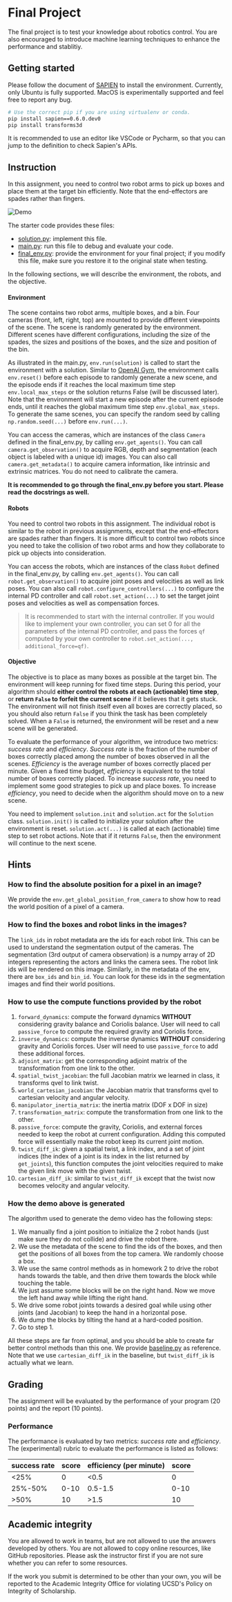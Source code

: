 # Final Project
The final project is to test your knowledge about robotics control. You are also encouraged to introduce machine learning techniques to enhance the performance and stablitiy.

## Getting started
Please follow the document of [SAPIEN](https://sapien.ucsd.edu/) to install the environment. Currently, only Ubuntu is fully supported. MacOS is experimentally supported and feel free to report any bug.
```bash
# Use the correct pip if you are using virtualenv or conda.
pip install sapien==0.6.0.dev0
pip install transforms3d
```
It is recommended to use an editor like VSCode or Pycharm, so that you can jump to the definition to check Sapien's APIs.

## Instruction
In this assignment, you need to control two robot arms to pick up boxes and place them at the target bin efficiently. Note that the end-effectors are spades rather than fingers.

![Demo](demo.gif)

The starter code provides these files:
- [solution.py](solution.py): implement this file.
- [main.py](main.py): run this file to debug and evaluate your code.
- [final_env.py](final_env.py): provide the environment for your final project; if you modify this file, make sure you restore it to the original state when testing.

In the following sections, we will describe the environment, the robots, and the objective.

#### Environment
The scene contains two robot arms, multiple boxes, and a bin. Four cameras (front, left, right, top) are mounted to provide different viewpoints of the scene. The scene is randomly generated by the environment. Different scenes have different configurations, including the size of the spades, the sizes and positions of the boxes, and the size and position of the bin. 

As illustrated in the main.py, `env.run(solution)` is called to start the environment with a solution. Similar to [OpenAI Gym](https://gym.openai.com/), the environment calls `env.reset()` before each episode to randomly generate a new scene, and the episode ends if it reaches the local maximum time step `env.local_max_steps` or the solution returns False (will be discussed later). Note that the environment will start a new episode after the current episode ends, until it reaches the global maximum time step `env.global_max_steps`. To generate the same scenes, you can specify the random seed by calling `np.random.seed(...)` before `env.run(...)`.

You can access the cameras, which are instances of the class `Camera` defined in the final_env.py, by calling `env.get_agents()`. You can call `camera.get_observation()` to acquire RGB, depth and segmentation (each object is labeled with a unique id) images. You can also call `camera.get_metadata()` to acquire camera information, like intrinsic and extrinsic matrices. You do not need to calibrate the camera.

**It is recommended to go through the final_env.py before you start. Please read the docstrings as well.**

#### Robots
You need to control two robots in this assignment. The individual robot is similar to the robot in previous assignments, except that the end-effectors are spades rather than fingers. It is more difficult to control two robots since you need to take the collision of two robot arms and how they collaborate to pick up objects into consideration.

You can access the robots, which are instances of the class `Robot` defined in the final_env.py, by calling `env.get_agents()`. You can call `robot.get_observation()` to acquire joint poses and velocities as well as link poses. You can also call `robot.configure_controllers(...)` to configure the internal PD controller and call `robot.set_action(...)` to set the target joint poses and velocities as well as compensation forces.

> It is recommended to start with the internal controller. If you would like to implement your own controller, you can set 0 for all the parameters of the internal PD controller, and pass the forces `qf` computed by your own controller to `robot.set_action(..., additional_force=qf)`.

#### Objective
The objective is to place as many boxes as possible at the target bin. The environment will keep running for fixed time steps. During this period, your algorithm should **either control the robots at each (actionable) time step**, or **return `False` to forfeit the current scene** if it believes that it gets stuck. The environment will not finish itself even all boxes are correctly placed, so you should also return `False` if you think the task has been completely solved. When a `False` is returned, the environment will be reset and a new scene will be generated.

To evaluate the performance of your algorithm, we introduce two metrics: *success rate* and *efficiency*. *Success rate* is the fraction of the number of boxes correctly placed among the number of boxes observed in all the scenes. *Efficiency* is the average number of boxes correctly placed per minute. Given a fixed time budget, *efficiency* is equivalent to the total number of boxes correctly placed. To increase *success rate*, you need to implement some good strategies to pick up and place boxes. To increase *efficiency*, you need to decide when the algorithm should move on to a new scene.

You need to implement `solution.init` and `solution.act` for the `Solution` class. `solution.init()` is called to initialize your solution after the environment is reset. `solution.act(...)` is called at each (actionable) time step to set robot actions. Note that if it returns `False`, then the environment will continue to the next scene.

## Hints

### How to find the absolute position for a pixel in an image?
We provide the `env.get_global_position_from_camera` to show how to read the world position of a pixel of a camera.

### How to find the boxes and robot links in the images?
The `link_ids` in robot metadata are the ids for each robot link. This can be used to understand the segmentation output of the cameras. The segmentation (3rd output of camera observation) is a numpy array of 2D integers representing the actors and links the camera sees. The robot link ids will be rendered on this image. Similarly, in the metadata of the env, there are `box_ids` and `bin_id`. You can look for these ids in the segmentation
images and find their world positions.

### How to use the compute functions provided by the robot
1. `forward_dynamics`: compute the forward dynamics **WITHOUT** considering gravity balance and Coriolis balance. User will need to call `passive_force` to compute the required gravity and Coriolis force.
2. `inverse_dynamics`: compute the inverse dynamics **WITHOUT** considering gravity and Coriolis forces. User will need to use `passive_force` to add these additional forces.
3. `adjoint_matrix`: get the corresponding adjoint matrix of the transformation from one link to the other.
4. `spatial_twist_jacobian`: the full Jacobian matrix we learned in class, it transforms qvel to link twist.
5. `world_cartesian_jacobian`: the Jacobian matrix that transforms qvel to cartesian velocity and angular velocity.
6. `manipulator_inertia_matrix`: the inertia matrix (DOF x DOF in size) 
7. `transformation_matrix`: compute the transformation from one link to the other.
8. `passive_force`: compute the gravity, Coriolis, and external forces needed to keep the robot at current configuration. Adding this computed force will essentially make the robot keep its current joint motion.
9. `twist_diff_ik`: given a spatial twist, a link index, and a set of joint indices (the index of a joint is its index in the list returned by `get_joints`), this function computes the joint velocities required to make the given link move with the given twist.
10. `cartesian_diff_ik`: similar to `twist_diff_ik` except that the twist now becomes velocity and angular velocity.

### How the demo above is generated
The algorithm used to generate the demo video has the following steps:
1. We manually find a joint position to initialize the 2 robot hands (just make
   sure they do not collide) and drive the robot there.
2. We use the metadata of the scene to find the ids of the boxes, and then get
   the positions of all boxes from the top camera. We randomly choose a box.
3. We use the same control methods as in homework 2 to drive the robot hands
   towards the table, and then drive them towards the block while touching the
   table.
4. We just assume some blocks will be on the right hand. Now we move the left
   hand away while lifting the right hand.
5. We drive some robot joints towards a desired goal while using other joints
   (and Jacobian) to keep the hand in a horizontal pose.
6. We dump the blocks by tilting the hand at a hard-coded position.
7. Go to step 1.

All these steps are far from optimal, and you should be able to create far
better control methods than this one. We provide [baseline.py](baseline.py) as reference. Note that we use `cartesian_diff_ik` in the baseline, but `twist_diff_ik` is actually what we learn.

## Grading
The assignment will be evaluated by the performance of your program (20 points) and the report (10 points).

### Performance
The performance is evaluated by two metrics: *success rate* and *efficiency*.
The (experimental) rubric to evaluate the performance is listed as follows:

| success rate | score | efficiency (per minute) | score |
|--------------|-------|-------------------------|-------|
| <25%         | 0     | <0.5                    | 0     |
| 25%-50%      | 0-10  | 0.5-1.5                 | 0-10  |
| >50%         | 10    | >1.5                    | 10    |

## Academic integrity
You are allowed to work in teams, but are not allowed to use the answers developed by others. You are not allowed to copy online resources, like GitHub repositories. Please ask the instructor first if you are not sure whether you can refer to some resources.

If the work you submit is determined to be other than your own, you will be reported to the Academic Integrity Office for violating UCSD's Policy on Integrity of Scholarship.
